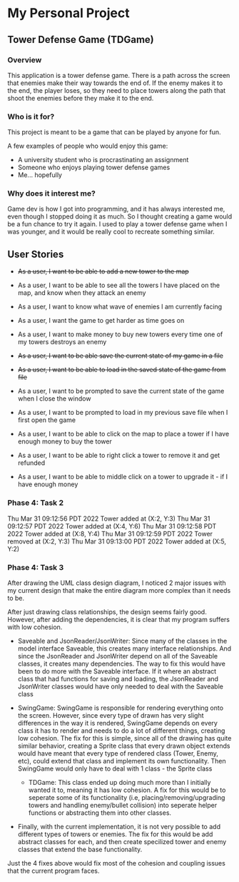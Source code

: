 # My Personal Project
## Tower Defense Game (TDGame)

### Overview
This application is a tower defense game. There is a path across the screen that
enemies make their way towards the end of. If the enemy makes it to the end, the
player loses, so they need to place towers along the path that shoot the enemies
before they make it to the end.


### Who is it for?
This project is meant to be a game that can be played by anyone for fun.

A few examples of people who would enjoy this game:
- A university student who is procrastinating an assignment
- Someone who enjoys playing tower defense games
- Me... hopefully

### Why does it interest me?
Game dev is how I got into programming, and it has always interested me, 
even though I stopped doing it as much. So I thought creating a game
would be a fun chance to try it again. I used to play a tower defense 
game when I was younger, and it would be really cool to recreate something
similar.

## User Stories
- ~~As a user, I want to be able to add a new tower to the map~~
- As a user, I want to be able to see all the towers I have placed on
  the map, and know when they attack an enemy
- As a user, I want to know what wave of enemies I am currently facing
- As a user, I want the game to get harder as time goes on
- As a user, I want to make money to buy new towers every time one of my towers
  destroys an enemy


- ~~As a user, I want to be able save the current state of my game in a file~~
- ~~As a user, I want to be able to load in the saved state of the game from file~~


- As a user, I want to be prompted to save the current state of the game when I close the window
- As a user, I want to be prompted to load in my previous save file when I first open the game
- As a user, I want to be able to click on the map to place a tower if I have enough money to buy the tower
- As a user, I want to be able to right click a tower to remove it and get refunded
- As a user, I want to be able to middle click on a tower to upgrade it - if I have enough money


### Phase 4: Task 2
Thu Mar 31 09:12:56 PDT 2022
Tower added at (X:2, Y:3)
Thu Mar 31 09:12:57 PDT 2022
Tower added at (X:4, Y:6)
Thu Mar 31 09:12:58 PDT 2022
Tower added at (X:8, Y:4)
Thu Mar 31 09:12:59 PDT 2022
Tower removed at (X:2, Y:3)
Thu Mar 31 09:13:00 PDT 2022
Tower added at (X:5, Y:2)


### Phase 4: Task 3

After drawing the UML class design diagram, I noticed 2 major issues with my current design that make the entire diagram
more complex than it needs to be.

After just drawing class relationships, the design seems fairly good. However, after adding the dependencies,
it is clear that my program suffers with low cohesion.

- Saveable and JsonReader/JsonWriter: Since many of the classes in the model interface Saveable, this creates many 
    interface relationships. And since the JsonReader and JsonWriter depend on all of the Saveable classes, it creates
    many dependencies. The way to fix this would have been to do more with the Saveable interface. If it where an 
    abstract class that had functions for saving and loading, the JsonReader and JsonWriter classes would have
    only needed to deal with the Saveable class


- SwingGame: SwingGame is responsible for rendering everything onto the screen. However, since every type of drawn
    has very slight differences in the way it is rendered, SwingGame depends on every class it has to render and
    needs to do a lot of different things, creating low cohesion. The fix for this is simple, since all of the drawing
    has quite similar behavior, creating a Sprite class that every drawn object extends would have meant that every
    type of rendered class (Tower, Enemy, etc), could extend that class and implement its own functionality. Then
    SwingGame would only have to deal with 1 class - the Sprite class


  - TDGame: This class ended up doing much more than I initially wanted it to, meaning it has low cohesion. A fix for this
      would be to seperate some of its functionality (i.e, placing/removing/upgrading towers and handling enemy/bullet
      collision) into seperate helper functions or abstracting them into other classes.
  

- Finally, with the current implementation, it is not very possible to add different types of towers or enemies.
    The fix for this would be add abstract classes for each, and then create specilized tower and enemy classes
    that extend the base functionality.


Just the 4 fixes above would fix most of the cohesion and coupling issues that the current program faces.

